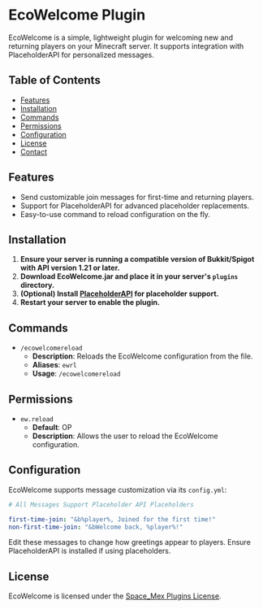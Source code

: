 # EcoWelcome Plugin

EcoWelcome is a simple, lightweight plugin for welcoming new and returning players on your Minecraft server. It supports integration with PlaceholderAPI for personalized messages.

## Table of Contents

- [Features](#features)
- [Installation](#installation)
- [Commands](#commands)
- [Permissions](#permissions)
- [Configuration](#configuration)
- [License](#license)
- [Contact](#contact)

## Features

- Send customizable join messages for first-time and returning players.
- Support for PlaceholderAPI for advanced placeholder replacements.
- Easy-to-use command to reload configuration on the fly.

## Installation

1. **Ensure your server is running a compatible version of Bukkit/Spigot with API version 1.21 or later.**
2. **Download EcoWelcome.jar and place it in your server's `plugins` directory.**
3. **(Optional) Install [PlaceholderAPI](https://www.spigotmc.org/resources/placeholderapi.6245/) for placeholder support.**
4. **Restart your server to enable the plugin.**

## Commands

- `/ecowelcomereload`
    - **Description**: Reloads the EcoWelcome configuration from the file.
    - **Aliases**: `ewrl`
    - **Usage**: `/ecowelcomereload`

## Permissions

- `ew.reload`
    - **Default**: OP
    - **Description**: Allows the user to reload the EcoWelcome configuration.

## Configuration

EcoWelcome supports message customization via its `config.yml`:

```yaml
# All Messages Support Placeholder API Placeholders

first-time-join: "&b%player%, Joined for the first time!"
non-first-time-join: "&bWelcome back, %player%!"
```

Edit these messages to change how greetings appear to players. Ensure PlaceholderAPI is installed if using placeholders.

## License

EcoWelcome is licensed under the [Space_Mex Plugins License](LICENSE.md).
